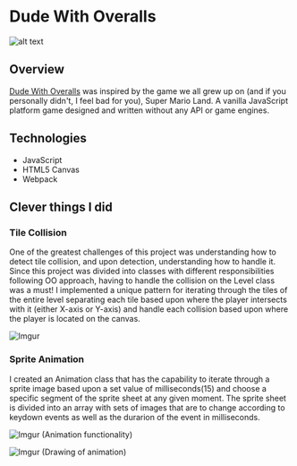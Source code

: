 # Dude With Overalls
   ![alt text](https://github.com/yardenroee/yardenroee.github.io/blob/master/images/pic02.jpg)

## Overview

[Dude With Overalls](https://yardenroee.com/dudeWithOveralls/) was inspired by the game we all grew up on (and if you          personally didn't, I feel bad for you), Super Mario Land. A vanilla JavaScript platform game designed and written without      any API or game engines.  

## Technologies
  
   * JavaScript
   * HTML5 Canvas
   * Webpack 

## Clever things I did

   ### Tile Collision
   One of the greatest challenges of this project was understanding how to detect tile collision, and upon detection,            understanding how to handle it. Since this project was divided into classes with different responsibilities following OO      approach, having to handle the collision on the Level class was a must! I implemented a unique pattern for iterating          through the tiles of the entire level separating each tile based upon where the player intersects with it (either X-axis or    Y-axis) and handle each collision based upon where the player is located on the canvas.
   
   ![Imgur](https://i.imgur.com/Zw8pIwG.png)
   
   ### Sprite Animation
   I created an Animation class that has the capability to iterate through a sprite image based upon a set value of              milliseconds(15) and choose a specific segment of the sprite sheet at any given moment. The sprite sheet is divided into an    array with sets of images that are to change according to keydown events as well as the durarion of the event in              milliseconds.
   
   ![Imgur](https://i.imgur.com/x31aOsH.png)
   (Animation functionality)
   
   ![Imgur](https://i.imgur.com/WJLv9S1.png)
   (Drawing of animation)

